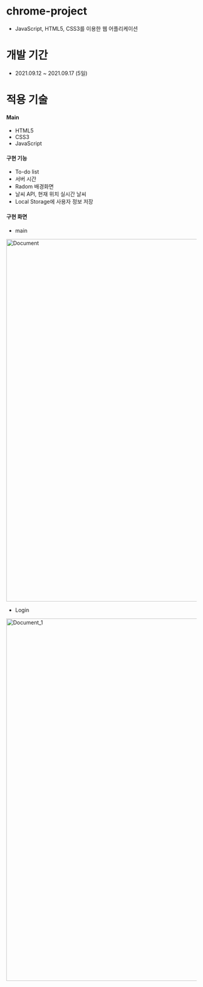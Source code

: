 # chrome-project
* JavaScript, HTML5, CSS3를 이용한 웹 어플리케이션

# 개발 기간
* 2021.09.12 ~ 2021.09.17 (5일)

# 적용 기술
#### Main
* HTML5
* CSS3
* JavaScript

#### 구현 기능
* To-do list
* 서버 시간
* Radom 배경화면
* 날씨 API, 현재 위치 실시간 날씨
* Local Storage에 사용자 정보 저장

#### 구현 화면
* main
<img width="960" alt="Document" src="https://user-images.githubusercontent.com/90557778/136641803-0cc2dc22-7046-4a4a-965c-af083bc16b0e.PNG">

* Login

<img width="960" alt="Document_1" src="https://user-images.githubusercontent.com/90557778/136641845-5d769cdb-7498-45d2-8d9f-909ee09f9c9f.PNG">
